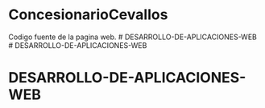 # ConcesionarioCevallos
Codigo fuente de la pagina web.
#   D E S A R R O L L O - D E - A P L I C A C I O N E S - W E B  
 # DESARROLLO-DE-APLICACIONES-WEB
# DESARROLLO-DE-APLICACIONES-WEB
